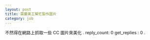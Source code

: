 ```yaml
---
layout: post
title: 需要美工幫忙製作圖片
category: job
---
```

不然得在網路上抓取一些 CC 圖片來美化
.
reply_count: 0
get_replies : 0
.
